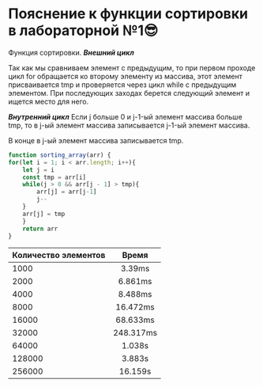 # **Пояснение к функции сортировки в лабораторной №1**:sunglasses:

Функция сортировки. 
***Внешний цикл***

Так как мы сравниваем элемент с предыдущим, то при первом проходе цикл for обращается ко второму элементу из массива, этот элемент присваивается tmp и проверяется через цикл while с предыдущим элементом. При последующих заходах берется следующий элемент и ищется место для него.

***Внутренний цикл***
Если j больше 0 и j-1-ый элемент массива больше tmp, то в j-ый элемент массива записывается j-1-ый элемент массива. 

В конце в j-ый элемент массива записывается tmp. 

```js
function sorting_array(arr) {
for(let i = 1; i < arr.length; i++){
    let j = i
    const tmp = arr[i]
    while(j > 0 && arr[j - 1] > tmp){
        arr[j] = arr[j-1]
        j--
    }
    arr[j] = tmp
    }
    return arr
}
```


| Количество элементов     | Время         | 
| -------------            |:-------------:| 
|         1000             |  3.39ms       | 
|         2000             |  6.861ms      | 
|         4000             |  8.488ms      |
|         8000             |  16.472ms     |
|         16000            |  68.633ms     |
|         32000            |  248.317ms    |
|         64000            |  1.038s       |
|         128000           |  3.883s       |
|         256000           |  16.159s      |
